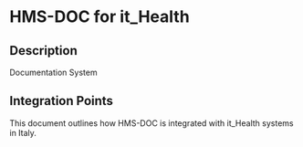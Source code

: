 # HMS-DOC for it_Health

## Description

Documentation System

## Integration Points

This document outlines how HMS-DOC is integrated with it_Health systems in Italy.
